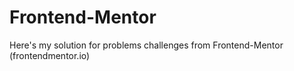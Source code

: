 # Frontend-Mentor
Here's my solution for problems challenges from Frontend-Mentor (frontendmentor.io)
